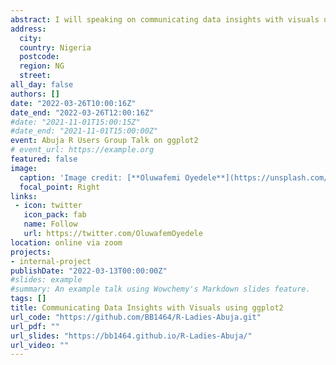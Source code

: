 ```yaml
---
abstract: I will speaking on communicating data insights with visuals using ggplot2 at Abuja R Users Group. Here I will be talking on all the layers of ggplot2 and the session is going to be very impactful. 
address:
  city: 
  country: Nigeria
  postcode: 
  region: NG
  street: 
all_day: false
authors: []
date: "2022-03-26T10:00:16Z"
date_end: "2022-03-26T12:00:16Z"
#date: "2021-11-01T15:00:15Z"
#date_end: "2021-11-01T15:00:00Z"
event: Abuja R Users Group Talk on ggplot2
# event_url: https://example.org
featured: false
image:
  caption: 'Image credit: [**Oluwafemi Oyedele**](https://unsplash.com/photos/bzdhc5b3Bxs)'
  focal_point: Right
links:
 - icon: twitter
   icon_pack: fab
   name: Follow
   url: https://twitter.com/OluwafemOyedele
location: online via zoom
projects:
- internal-project
publishDate: "2022-03-13T00:00:00Z"
#slides: example
#summary: An example talk using Wowchemy's Markdown slides feature.
tags: []
title: Communicating Data Insights with Visuals using ggplot2
url_code: "https://github.com/BB1464/R-Ladies-Abuja.git"
url_pdf: ""
url_slides: "https://bb1464.github.io/R-Ladies-Abuja/"
url_video: ""
---
```








